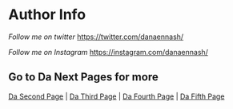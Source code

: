 # Author Info


*Follow me on twitter* <https://twitter.com/danaennash/>

*Follow me on Instagram* <https://instagram.com/danaennash/>





## Go to Da Next Pages for more

[Da Second Page](DaSecondPage.md) | [Da Third Page](DaThirdPage.md) | [Da Fourth Page](DaFourthPage.md) | [Da Fifth Page](DaFifthPage.md)
